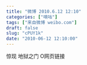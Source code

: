 ```yaml
---
title: "微博 2010.6.12 12:10"
categories: ["嘀咕"]
tags: ["来自微博 weibo.com"]
draft: false
slug: "cPUY1k"
date: "2010-06-12 12:10:00"
---
```


<p>惊现 地狱之门  O网页链接 ​​​​</p>
